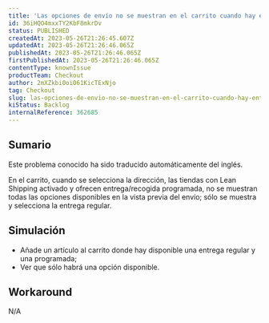 ```yaml
---
title: 'Las opciones de envío no se muestran en el carrito cuando hay entrega programada y Lean Shipping activado'
id: 36iHQO4mxxTY2KbF8mkrDv
status: PUBLISHED
createdAt: 2023-05-26T21:26:45.607Z
updatedAt: 2023-05-26T21:26:46.065Z
publishedAt: 2023-05-26T21:26:46.065Z
firstPublishedAt: 2023-05-26T21:26:46.065Z
contentType: knownIssue
productTeam: Checkout
author: 2mXZkbi0oi061KicTExNjo
tag: Checkout
slug: las-opciones-de-envio-no-se-muestran-en-el-carrito-cuando-hay-entrega-programada-y-lean-shipping-activado
kiStatus: Backlog
internalReference: 362685
---
```


## Sumario

<div class="alert alert-info">
  <p>Este problema conocido ha sido traducido automáticamente del inglés.</p>
</div>


En el carrito, cuando se selecciona la dirección, las tiendas con Lean Shipping activado y ofrecen entrega/recogida programada, no se muestran todas las opciones disponibles en la vista previa del envío; sólo se muestra y selecciona la entrega regular.


##

## Simulación



- Añade un artículo al carrito donde hay disponible una entrega regular y una programada;
- Ver que sólo habrá una opción disponible.


##

## Workaround


N/A



